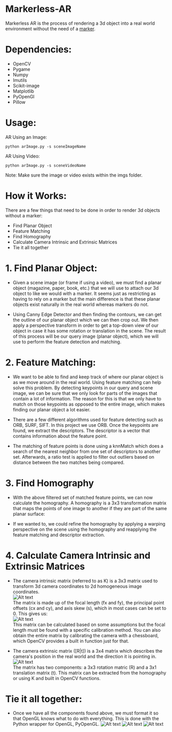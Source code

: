 # Markerless-AR
Markerless AR is the process of rendering a 3d object into a real world environment without the need of a [marker](https://docs.opencv.org/3.1.0/d5/dae/tutorial_aruco_detection.html).

# Dependencies:
  * OpenCV
  * Pygame
  * Numpy
  * Imutils
  * Scikit-image
  * Matplotlib
  * PyOpenGl
  * Pillow

# Usage:
AR Using an Image:
```
python arImage.py -s sceneImageName
```
AR Using Video:
```
python arImage.py -s sceneVideoName
```
Note: Make sure the image or video exists within the imgs folder.

# How it Works:
There are a few things that need to be done in order to render 3d objects without a marker:
  * Find Planar Object
  * Feature Matching
  * Find Homography
  * Calculate Camera Intrinsic and Extrinsic Matrices
  * Tie it all together

# 1. Find Planar Object:
  * Given a scene image (or frame if using a video), we must find a planar object (magazine, paper, book, etc.) that we will use to attach our 3d object to like we would with a marker. It seems just as restricting as having to rely on a marker but the main difference is that these planar objects exist naturally in the real world whereas markers do not.

  * Using Canny Edge Detector and then finding the contours, we can get the outline of our planar object which we can then crop out. We then apply a perspective transform in order to get a top-down view of our object in case it has some rotation or translation in the scene. The result of this process will be our query image (planar object), which we will use to perform the feature detection and matching.

# 2. Feature Matching:
  * We want to be able to find and keep track of where our planar object is as we move around in the real world. Using feature matching can help solve this problem. By detecting keypoints in our query and scene image, we can be sure that we only look for parts of the images that contain a lot of information. The reason for this is that we only have to match on those keypoints as opposed to the entire image, which makes finding our planar object a lot easier.
  
  * There are a few different algorithms used for feature detecting such as ORB, SURF, SIFT. In this project we use ORB. Once the keypoints are found, we extract the descriptors. The descriptor is a vector that contains information about the feature point. 
  
  * The matching of feature points is done using a knnMatch which does a search of the nearest neighbor from one set of descriptors to another set. Afterwards, a ratio test is applied to filter out outliers based on distance between the two matches being compared.
  
# 3. Find Homography
  * With the above filtered set of matched feature points, we can now calculate the homography. A homography is a 3x3 transformation matrix that maps the points of one image to another if they are part of the same planar surface:
  
  * If we wanted to, we could refine the homography by applying a warping perspective on the scene using the homography and reapplying the feature matching and descriptor extraction. 
  
# 4. Calculate Camera Intrinsic and Extrinsic Matrices
  * The camera intrinsic matrix (referred to as K) is a 3x3 matrix used to transform 3d camera coordinates to 2d homogeneous image coordinates.  
  ![Alt text](/imgs/K_initial.jpg?raw=true "Camera Intrinsics")  
  The matrix is made up of the focal length (fx and fy), the principal point offsets (cx and cy), and axis skew (s), which in most cases can be set to 0. This gives us:    
  ![Alt text](/imgs/K_final.jpg?raw=true "Camera Intrinsics")  
  This matrix can be calculated based on some assumptions but the focal length must be found with a specific calibration method. You can also obtain the entire matrix by calibrating the camera with a chessboard, which OpenCV provides a built in function just for that.
  
  * The camera extrinsic matrix ([R|t]) is a 3x4 matrix which describes the camera's position in the real world and the direction it is pointing in.  
  ![Alt text](/imgs/Rt.jpg?raw=true "Camera Intrinsics")  
  The matrix has two components: a 3x3 rotation matric (R) and a 3x1 translation matrix (t). This matrix can be extracted from the homography or using K and built in OpenCV functions.
  
# Tie it all together:
  * Once we have all the components found above, we must format it so that OpenGL knows what to do with everything. This is done with the Python wrapper for OpenGL, PyOpenGL.
  ![Alt text](/imgs/output_1.png?raw=true "Script in Action")
  ![Alt text](/imgs/output_2.png?raw=true "Script in Action")
  ![Alt text](/imgs/output_3.png?raw=true "Script in Action")

